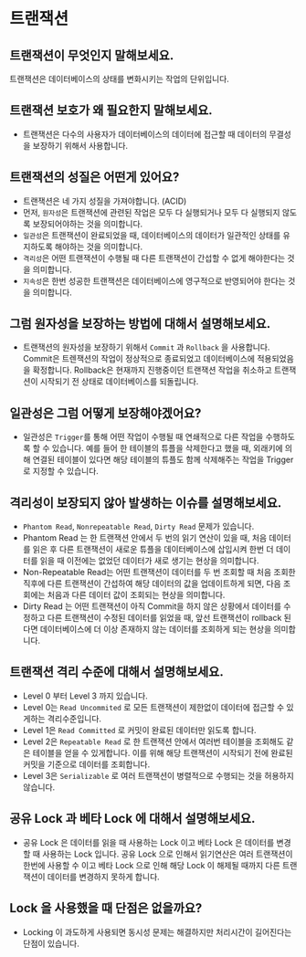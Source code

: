 # 트랜잭션 

## 트랜잭션이 무엇인지 말해보세요.

트랜잭션은 데이터베이스의 상태를 변화시키는 작업의 단위입니다.

## 트랜잭션 보호가 왜 필요한지 말해보세요.

- 트랜잭션은 다수의 사용자가 데이터베이스의 데이터에 접근할 때 데이터의 무결성을 보장하기 위해서 사용합니다.

## 트랜잭션의 성질은 어떤게 있어요?

- 트랜잭션은 네 가지 성질을 가져야합니다. (ACID)
- 먼저, `원자성`은 트랜잭션에 관련된 작업은 모두 다 실행되거나 모두 다 실행되지 않도록 보장되어야하는 것을 의미합니다.
- `일관성`은 트랜잭션이 완료되었을 때, 데이터베이스의 데이터가 일관적인 상태를 유지하도록 해야하는 것을 의미합니다.
- `격리성`은 어떤 트랜잭션이 수행될 때 다른 트랜잭션이 간섭할 수 없게 해야한다는 것을 의미합니다.
- `지속성`은 한번 성공한 트랜잭션은 데이터베이스에 영구적으로 반영되어야 한다는 것을 의미합니다.

## 그럼 원자성을 보장하는 방법에 대해서 설명해보세요.

- 트랜잭션의 원자성을 보장하기 위해서 `Commit` 과 `Rollback` 을 사용합니다. Commit은 트렌잭션의 작업이 정상적으로 종료되었고 데이터베이스에 적용되었음을 확정합니다. Rollback은 현재까지 진행중이던 트랜잭션 작업을 취소하고 트랜잭션이 시작되기 전 상태로 데이터베이스를 되돌립니다. 

## 일관성은 그럼 어떻게 보장해야겠어요?

- 일관성은 `Trigger`를 통해 어떤 작업이 수행될 때 연쇄적으로 다른 작업을 수행하도록 할 수 있습니다. 예를 들어 한 테이블의 튜플을 삭제한다고 했을 때, 외래키에 의해 연결된 테이블이 있다면 해당 테이블의 튜플도 함께 삭제해주는 작업을 Trigger로 지정할 수 있습니다.

## 격리성이 보장되지 않아 발생하는 이슈를 설명해보세요.

- `Phantom Read`, `Nonrepeatable Read`, `Dirty Read` 문제가 있습니다. 
- Phantom Read 는 한 트랜잭션 안에서 두 번의 읽기 연산이 있을 때, 처음 데이터를 읽은 후 다른 트랜잭션이 새로운 튜플을 데이터베이스에 삽입시켜 한번 더 데이터를 읽을 때 이전에는 없었던 데이터가 새로 생기는 현상을 의미합니다.
- Non-Repeatable Read는 어떤 트랜잭션이 데이터를 두 번 조회할 때 처음 조회한 직후에 다른 트랜잭션이 간섭하여 해당 데이터의 값을 업데이트하게 되면, 다음 조회에는 처음과 다른 데이터 값이 조회되는 현상을 의미합니다.
- Dirty Read 는 어떤 트랜잭션이 아직 Commit을 하지 않은 상황에서 데이터를 수정하고 다른 트랜잭션이 수정된 데이터를 읽었을 때, 앞선 트랜잭션이 rollback 된다면 데이터베이스에 더 이상 존재하지 않는 데이터를 조회하게 되는 현상을 의미합니다.

## 트랜잭션 격리 수준에 대해서 설명해보세요.

- Level 0 부터 Level 3 까지 있습니다.
- Level 0는 `Read Uncommited` 로 모든 트랜잭션이 제한없이 데이터에 접근할 수 있게하는 격리수준입니다.
- Level 1은 `Read Committed` 로 커밋이 완료된 데이터만 읽도록 합니다. 
- Level 2은 `Repeatable Read` 로 한 트랜잭션 안에서 여러번 테이블을 조회해도 같은 테이블을 얻을 수 있게합니다. 이를 위해 해당 트랜잭션이 시작되기 전에 완료된 커밋을 기준으로 데이터를 조회합니다. 
- Level 3은 `Serializable` 로 여러 트랜잭션이 병렬적으로 수행되는 것을 허용하지 않습니다.

## 공유 Lock 과 베타 Lock 에 대해서 설명해보세요.

- 공유 Lock 은 데이터를 읽을 때 사용하는 Lock 이고 베타 Lock 은 데이터를 변경할 때 사용하는 Lock 입니다. 공유 Lock 으로 인해서 읽기연산은 여러 트랜잭션이 한번에 사용할 수 이고 베타 Lock 으로 인해 해당 Lock 이 해제될 때까지 다른 트랜잭션이 데이터를 변경하지 못하게 합니다.

## Lock 을 사용했을 때 단점은 없을까요?

- Locking 이 과도하게 사용되면 동시성 문제는 해결하지만 처리시간이 길어진다는 단점이 있습니다.
